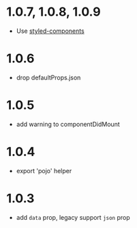# 1.0.7, 1.0.8, 1.0.9

-   Use [styled-components](https://www.npmjs.com/package/styled-components)

# 1.0.6

-   drop defaultProps.json

# 1.0.5

-   add warning to componentDidMount

# 1.0.4

-   export 'pojo' helper

# 1.0.3

-   add `data` prop, legacy support `json` prop
